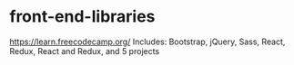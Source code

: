 # front-end-libraries
https://learn.freecodecamp.org/
Includes: Bootstrap, jQuery, Sass, React, Redux, React and Redux, and 5 projects
